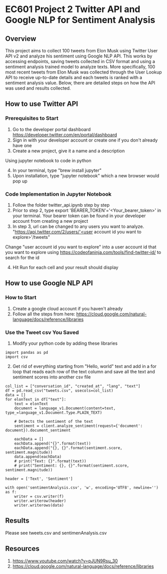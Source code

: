 # EC601 Project 2 Twitter API and Google NLP for Sentiment Analysis

## Overview
This project aims to collect 100 tweets from Elon Musk using Twitter User API v2 and analyze his sentiment using Google NLP API. This works by accessing endpoints, saving tweets collected in CSV format and using a sentiment analysis trained model to analyze texts. More specifically, 100 most recent tweets from Elon Musk was collected through the User Lookup API to receive up-to-date details and each tweets is ranked with a sentiment analysis value. Below, there are detailed steps on how the API was used and results collected.

## How to use Twitter API
### Prerequisites to Start
1) Go to the developer portal dashboard https://developer.twitter.com/en/portal/dashboard 
2) Sign in with your developer account or create one if you don't already have one
3) Create a new project, give it a name and a description

Using jupyter notebook to code in python

4) In your terminal, type "brew install jupyter"
5) Upon installation, type "jupyter notebook" which a new browser would pop up 

### Code Implementation in Jupyter Notebook
1) Follow the folder twitter_api.ipynb step by step 
2) Prior to step 2, type export 'BEARER_TOKEN'='<Your_bearer_token>' in your terminal. Your bearer token can be found in your developer account from creating a new project
3) In step 3, url can be changed to any users you want to analyze. 
"https://api.twitter.com/2/users/'<user account id you want to explore>'/tweets"
  
Change "user account id you want to explore" into a user account id that you want to explore using https://codeofaninja.com/tools/find-twitter-id/ to search for the id
  
4) Hit Run for each cell and your result should display

## How to use Google NLP API
### How to Start
1) Create a google cloud account if you haven't already
2) Follow all the steps from here: https://cloud.google.com/natural-language/docs/reference/libraries

### Use the Tweet csv You Saved
1) Modify your python code by adding these libraries
```
import pandas as pd
import csv
```
2) Get rid of everything starting from "Hello, world" text and add in a for loop that reads each row of the text column and save all the text and sentiment scores into another csv file
```
col_list = ["conversation_id", "created_at", "lang", "text"]
df = pd.read_csv("tweets.csv", usecols=col_list)
data = []
for elonText in df["text"]:
    text = elonText
    document = language_v1.Document(content=text, type_=language_v1.Document.Type.PLAIN_TEXT)

    # Detects the sentiment of the text
    sentiment = client.analyze_sentiment(request={'document': document}).document_sentiment

    eachData = []
    eachData.append("{}".format(text))
    eachData.append("{}, {}".format(sentiment.score, sentiment.magnitude))
    data.append(eachData)
    # print("Text: {}".format(text))
    # print("Sentiment: {}, {}".format(sentiment.score, sentiment.magnitude))

header = ['Text', 'Sentiment']

with open('sentimentAnalysis.csv', 'w', encoding='UTF8', newline='') as f:
    writer = csv.writer(f)
    writer.writerow(header)
    writer.writerows(data) 
```

  
## Results
Please see tweets.csv and sentimenAnalysis.csv
  
## Resources
1) https://www.youtube.com/watch?v=pJUN9Rsu_30
2) https://cloud.google.com/natural-language/docs/reference/libraries
